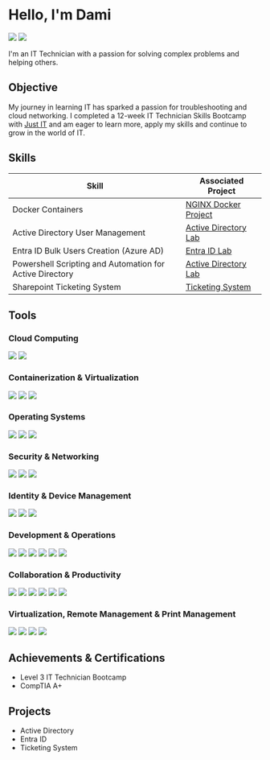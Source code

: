 # Hello, I'm Dami
<a href="https://www.linkedin.com/in/dami-a-388b01103/"><img src="https://img.shields.io/badge/-LinkedIn-0072b1?&style=for-the-badge&logo=linkedin&logoColor=white" /></a> <a href="https://medium.com/@damiadebayo98">
    <img src="https://img.shields.io/badge/-Medium-12100E?style=for-the-badge&logo=medium&logoColor=white" />
</a>



I'm an IT Technician with a passion for solving complex problems and helping others.

## Objective

My journey in learning IT has sparked a passion for troubleshooting and cloud networking. I completed a 12-week IT Technician Skills Bootcamp with <a href="https://www.justit.co.uk/candidates/training-programmes/it-technician-skills-bootcamps/">Just IT</a>
 and am eager to learn more, apply my skills and continue to grow in the world of IT.

## Skills


| Skill                                         | Associated Project         |
|-----------------------------------------------|----------------------------|
| Docker Containers                             | [NGINX Docker Project](https://github.com/MrDamiAde/NGINX-docker-official-image)       
| Active Directory User Management         | <a href="https://github.com/MrDamiAde/Active-Directory-">Active Directory Lab</a>|
| Entra ID Bulk Users Creation  (Azure AD) | <a href="https://github.com/MrDamiAde/Entra-ID">Entra ID Lab</a>|
| Powershell Scripting and Automation for Active Directory     | <a href="https://github.com/MrDamiAde/Active-Directory-">Active Directory Lab</a>|
| Sharepoint Ticketing System    | <a href="https://github.com/MrDamiAde/Creating-A-Ticketing-System">Ticketing System</a>|


## Tools

### Cloud Computing
<a href="https://aws.amazon.com/"><img src="https://img.shields.io/badge/AWS-232F3E?style=for-the-badge&logo=amazon-aws&logoColor=white" /></a>
<a href="https://azure.microsoft.com/"><img src="https://img.shields.io/badge/Azure-0078D4?style=for-the-badge&logo=microsoft-azure&logoColor=white" /></a>

### Containerization & Virtualization
<a href="https://www.docker.com/"><img src="https://img.shields.io/badge/Docker-2496ED?style=for-the-badge&logo=docker&logoColor=white" /></a>
<a href="https://kubernetes.io/"><img src="https://img.shields.io/badge/Kubernetes-326CE5?style=for-the-badge&logo=kubernetes&logoColor=white" /></a>
<a href="https://www.virtualbox.org/"><img src="https://img.shields.io/badge/VirtualBox-183A61?style=for-the-badge&logo=virtualbox&logoColor=white" /></a>

### Operating Systems
<a href="https://www.microsoft.com/windows/windows-10"><img src="https://img.shields.io/badge/Windows_10-0078D6?style=for-the-badge&logo=windows&logoColor=white" /></a>
<a href="https://www.microsoft.com/windows/windows-11"><img src="https://img.shields.io/badge/Windows_11-0078D6?style=for-the-badge&logo=windows&logoColor=white" /></a>
<a href="https://www.apple.com/macos/"><img src="https://img.shields.io/badge/macOS-000000?style=for-the-badge&logo=apple&logoColor=white" /></a>

### Security & Networking
<a href="https://www.microsoft.com/en-us/windows/comprehensive-security"><img src="https://img.shields.io/badge/Microsoft_Windows_Defender-0078D4?style=for-the-badge&logo=windows&logoColor=white" /></a>
<a href="https://www.wireshark.org/"><img src="https://img.shields.io/badge/Wireshark-1679A7?style=for-the-badge&logo=wireshark&logoColor=white" /></a>
<a href="https://www.kali.org/"><img src="https://img.shields.io/badge/Kali_Linux-557C1E?style=for-the-badge&logo=kali-linux&logoColor=white" /></a>

### Identity & Device Management
<a href="https://entra.microsoft.com/"><img src="https://img.shields.io/badge/Entra_ID-0078D4?style=for-the-badge&logo=microsoft&logoColor=white" /></a>
<a href="https://learn.microsoft.com/en-us/azure/active-directory/"><img src="https://img.shields.io/badge/Active_Directory-0078D4?style=for-the-badge&logo=microsoft&logoColor=white" /></a>
<a href="https://learn.microsoft.com/en-us/mem/"><img src="https://img.shields.io/badge/Microsoft_Intune-0078D4?style=for-the-badge&logo=microsoft&logoColor=white" /></a>

### Development & Operations
<a href="https://docs.microsoft.com/en-us/powershell/"><img src="https://img.shields.io/badge/PowerShell-5391FE?style=for-the-badge&logo=powershell&logoColor=white" /></a>
<a href="https://azure.microsoft.com/"><img src="https://img.shields.io/badge/Azure-0078D4?style=for-the-badge&logo=microsoft-azure&logoColor=white" /></a>
<a href="https://www.microsoft.com/en-us/microsoft-365/endpoint-manager"><img src="https://img.shields.io/badge/Microsoft_Endpoint_Manager-0078D4?style=for-the-badge&logo=microsoft&logoColor=white" /></a>
<a href="https://github.com/"><img src="https://img.shields.io/badge/GitHub-181717?style=for-the-badge&logo=github&logoColor=white" /></a>
<a href="https://powerbi.microsoft.com/"><img src="https://img.shields.io/badge/Power_BI-F2C811?style=for-the-badge&logo=power-bi&logoColor=white" /></a>
<a href="https://powerautomate.microsoft.com/"><img src="https://img.shields.io/badge/Power_Automate-0366D6?style=for-the-badge&logo=power-automate&logoColor=white" /></a>

### Collaboration & Productivity
<a href="https://miro.com/"><img src="https://img.shields.io/badge/Miro-1D75C2?style=for-the-badge&logo=miro&logoColor=white" /></a>
<a href="https://www.atlassian.com/software/jira"><img src="https://img.shields.io/badge/Jira-0052CC?style=for-the-badge&logo=jira&logoColor=white" /></a>
<a href="https://www.microsoft.com/en-us/microsoft-365/sharepoint/collaboration"><img src="https://img.shields.io/badge/SharePoint-0078D4?style=for-the-badge&logo=microsoft-sharepoint&logoColor=white" /></a>
<a href="https://slack.com/"><img src="https://img.shields.io/badge/Slack-4A154B?style=for-the-badge&logo=slack&logoColor=white" /></a>
<a href="https://www.microsoft.com/microsoft-forms"><img src="https://img.shields.io/badge/Microsoft_Forms-0078D4?style=for-the-badge&logo=microsoft&logoColor=white" /></a>
<a href="https://www.box.com/en-gb/home?url_redirect=www.google.com%2F"><img src="https://img.shields.io/badge/Box-00C4CC?style=for-the-badge&logo=box&logoColor=white" /></a>

### Virtualization, Remote Management & Print Management
<a href="https://www.virtualbox.org/"><img src="https://img.shields.io/badge/VirtualBox-183A61?style=for-the-badge&logo=virtualbox&logoColor=white" /></a>
<a href="https://www.papercut.com/"><img src="https://img.shields.io/badge/PaperCut-00CC00?style=for-the-badge&logo=papercut&logoColor=white" /></a>
<a href="https://www.teamviewer.com/"><img src="https://img.shields.io/badge/TeamViewer-0D2DFF?style=for-the-badge&logo=teamviewer&logoColor=white" /></a>
<a href="https://www.datto.com/"><img src="https://img.shields.io/badge/Datto_RMM-0000CC?style=for-the-badge&logo=datto&logoColor=white" /></a>





## Achievements & Certifications

- Level 3 IT Technician Bootcamp
- CompTIA A+


## Projects
- Active Directory
- Entra ID
- Ticketing System
